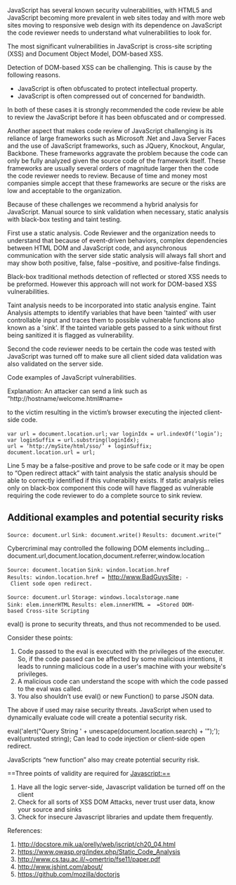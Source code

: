 JavaScript has several known security vulnerabilities, with HTML5 and
JavaScript becoming more prevalent in web sites today and with more web
sites moving to responsive web design with its dependence on JavaScript
the code reviewer needs to understand what vulnerabilities to look for.

The most significant vulnerabilities in JavaScript is cross-site
scripting (XSS) and Document Object Model, DOM-based XSS.

Detection of DOM-based XSS can be challenging. This is cause by the
following reasons.

  - JavaScript is often obfuscated to protect intellectual property.
  - JavaScript is often compressed out of concerned for bandwidth.

In both of these cases it is strongly recommended the code review be
able to review the JavaScript before it has been obfuscated and or
compressed.

Another aspect that makes code review of JavaScript challenging is its
reliance of large frameworks such as Microsoft .Net and Java Server
Faces and the use of JavaScript frameworks, such as JQuery, Knockout,
Angular, Backbone. These frameworks aggravate the problem because the
code can only be fully analyzed given the source code of the framework
itself. These frameworks are usually several orders of magnitude larger
then the code the code reviewer needs to review. Because of time and
money most companies simple accept that these frameworks are secure or
the risks are low and acceptable to the organization.

Because of these challenges we recommend a hybrid analysis for
JavaScript. Manual source to sink validation when necessary, static
analysis with black-box testing and taint testing.

First use a static analysis. Code Reviewer and the organization needs to
understand that because of event-driven behaviors, complex dependencies
between HTML DOM and JavaScript code, and asynchronous communication
with the server side static analysis will always fall short and may show
both positive, false, false –positive, and positive-false findings.

Black-box traditional methods detection of reflected or stored XSS needs
to be preformed. However this approach will not work for DOM-based XSS
vulnerabilities.

Taint analysis needs to be incorporated into static analysis engine.
Taint Analysis attempts to identify variables that have been 'tainted'
with user controllable input and traces them to possible vulnerable
functions also known as a 'sink'. If the tainted variable gets passed to
a sink without first being sanitized it is flagged as vulnerability.

Second the code reviewer needs to be certain the code was tested with
JavaScript was turned off to make sure all client sided data validation
was also validated on the server side.

Code examples of JavaScript vulnerabilities.

<html>

<script type=”text/javascript”>

`var pos=document.URL.indexOf(“name=”)+5;`
`document.write( document.URL.substring(pos,document.URL.length));`

</script>

<html>

Explanation: An attacker can send a link such as
“http://hostname/welcome.html\#name=

<script>

alert(1)

</script>

to the victim resulting in the victim’s browser executing the injected
client-side code.

`var url = document.location.url;`
`var loginIdx = url.indexOf(‘login’);`
`var loginSuffix = url.substring(loginIdx);`
`url = ‘http://mySite/html/sso/’ + loginSuffix;`
`document.location.url = url;`

Line 5 may be a false-positive and prove to be safe code or it may be
open to “Open redirect attack” with taint analysis the static analysis
should be able to correctly identified if this vulnerability exists. If
static analysis relies only on black-box component this code will have
flagged as vulnerable requiring the code reviewer to do a complete
source to sink review.

## Additional examples and potential security risks

`Source: document.url`
`Sink: document.write()`
`Results: document.write(“`

<script>

malicious code

</script>

Cybercriminal may controlled the following DOM elements
including…document.url,document.location,document.referrer,window.location

`Source: document.location`
`Sink: windon.location.href`
`Results: windon.location.href = `<http://www.BadGuysSite>`; - Client sode open redirect.`

`Source: document.url`
`Storage: windows.localstorage.name`
`Sink: elem.innerHTML`
`Results: elem.innerHTML = `<value>` =Stored DOM-based Cross-site Scripting`

eval() is prone to security threats, and thus not recommended to be
used.

Consider these points:

1.  Code passed to the eval is executed with the privileges of the
    executer. So, if the code passed can be affected by some malicious
    intentions, it leads to running malicious code in a user's machine
    with your website's privileges.
2.  A malicious code can understand the scope with which the code passed
    to the eval was called.
3.  You also shouldn’t use eval() or new Function() to parse JSON data.

The above if used may raise security threats. JavaScript when used to
dynamically evaluate code will create a potential security risk.

eval('alert("Query String ' + unescape(document.location.search) +
'");'); eval(untrusted string); Can lead to code injection or
client-side open redirect.

JavaScripts “new function” also may create potential security risk.

\==Three points of validity are required for <Javascript:==>

1.  Have all the logic server-side, Javascript validation be turned off
    on the client
2.  Check for all sorts of XSS DOM Attacks, never trust user data, know
    your source and sinks
3.  Check for insecure Javascript libraries and update them frequently.

References:

1.  <http://docstore.mik.ua/orelly/web/jscript/ch20_04.html>
2.  <https://www.owasp.org/index.php/Static_Code_Analysis>
3.  <http://www.cs.tau.ac.il/~omertrip/fse11/paper.pdf>
4.  <http://www.jshint.com/about/>
5.  <https://github.com/mozilla/doctorjs>